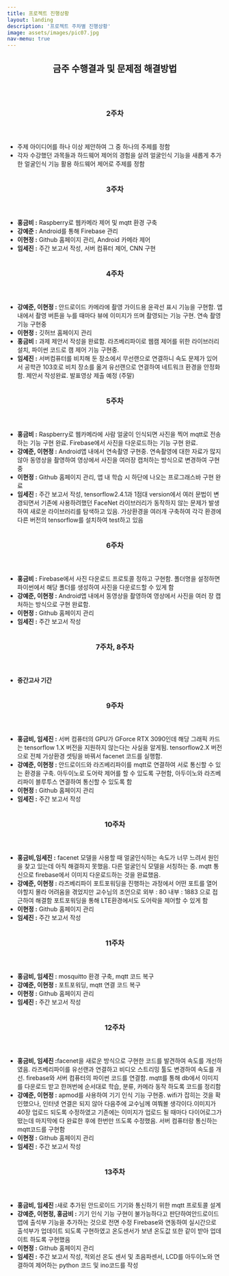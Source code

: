 ```yaml
---
title: 프로젝트 진행상황
layout: landing
description: '프로젝트 주차별 진행상황'
image: assets/images/pic07.jpg
nav-menu: true
---
```


<!-- Main -->
<div id="main">

<section id="one">
	<div class="inner">
		<header class="major">
			<h2>금주 수행결과 및 문제점 해결방법</h2>
		</header>
	</div>
</section>

<section id="two" class="spotlights">
	<!-- Two -->
	<section>
		<a href="generic.html" class="image">
			<img src="{% link assets/images/picw2.jpg%}" alt="" data-position="center center" />
		</a>
		<div class="content">
			<div class="inner">
				<header class="major">
					<h3>2주차</h3>
				</header>
				<ul class="alt">
					<li>주제 아이디어를 하나 이상 제안하여 그 중 하나의 주제를 정함</li>
					<li>각자 수강했던 과목들과 하드웨어 제어의 경험을 살려 얼굴인식 기능을 새롭게 추가한 얼굴인식 기능 활용 하드웨어 제어로 주제를 정함</li>
				</ul>
			</div>
		</div>
	</section>
	 <!-- Three -->
	<section>
		<a href="generic.html" class="image">
			<img src="{% link assets/images/picw3.jpg%}" alt="" data-position="center center" />
		</a>
		<div class="content">
			<div class="inner">
				<header class="major">
					<h3>3주차</h3>
				</header>
				<ul class="alt">
					<li><b>홍금비 :</b> Raspberry로 웹카메라 제어 및 mqtt 환경 구축</li>
               				<li><b>강예준 :</b> Android를 통해 Firebase 관리</li>
               				<li><b>이현정 :</b> Github 홈페이지 관리, Android 카메라 제어</li>
               				<li><b>임세진 :</b> 주간 보고서 작성, 서버 컴퓨터 제어, CNN 구현</li>
				</ul>
			</div>
		</div>
	</section>
	 <!-- Four -->
	<section>
		<a href="generic.html" class="image">
			<img src="{% link assets/images/picw4.jpg%}" alt="" data-position="center center" />
		</a>
		<div class="content">
			<div class="inner">
				<header class="major">
					<h3>4주차</h3>
				</header>
				<ul class="alt">
					<li><b>강예준, 이현정 :</b> 안드로이드 카메라에 촬영 가이드용 윤곽선 표시 기능을 구현함.
						앱 내에서 촬영 버튼을 누를 때마다 뷰에 이미지가 뜨며 촬영되는 기능 구현. 연속 촬영 기능 구현중</li>
               				<li><b>이현정 :</b> 깃허브 홈페이지 관리</li>
               				<li><b>홍금비 :</b> 과제 제안서 작성을 완료함. 라즈베리파이로 웹캠 제어를 위한 라이브러리 설치, 파이썬 코드로 캠 제어 기능 구현중.</li>
               				<li><b>임세진 :</b> 서버컴퓨터를 비치해 둔 장소에서 무선랜으로 연결하니 속도 문제가 있어서
                  				공학관 103호로 비치 장소를 옮겨 유선랜으로 연결하여 네트워크 환경을 안정화함. 제안서 작성완료. 발표영상 제출 예정 (주말)</li>
				</ul>
			</div>
		</div>
	</section>
	 <!-- Five  -->
	<section>
		<a href="generic.html" class="image">
			<img src="{% link assets/images/picw5.jpg%}" alt="" data-position="center center" />
		</a>
		<div class="content">
			<div class="inner">
				<header class="major">
					<h3>5주차</h3>
				</header>
				<ul class="alt">
					<li><b>홍금비 :</b> Raspberry로 웹카메라에 사람 얼굴이 인식되면 사진을 찍어 mqtt로 전송하는 기능 구현 완료.
						Firebase에서 사진을 다운로드하는 기능 구현 완료.</li>
               				<li><b>강예준, 이현정 :</b> Android앱 내에서 연속촬영 구현중.
                  				연속촬영에 대한 자료가 많지 않아 동영상을 촬영하여 영상에서 사진을 여러장 캡처하는 방식으로 변경하여 구현중</li>
               				<li><b>이현정 :</b> Github 홈페이지 관리, 앱 내 학습 시 하단에 나오는 프로그래스바 구현 완료</li>
               				<li><b>임세진 :</b> 주간 보고서 작성, tensorflow2.4.1과 1점대 version에서 여러 문법이 변경되면서 
                  				기존에 사용하려했던 FaceNet 라이브러리가 동작하지 않는 문제가 발생하여 새로운 라이브러리를 탐색하고 있음. 
                  				가상환경을 여러개 구축하여 각각 환경에 다른 버전의 tensorflow를 설치하여 test하고 있음</li>
				</ul>
			</div>
		</div>
	</section>	
	 <!-- Six -->
	<section>
		<a href="generic.html" class="image">
			<img src="{% link assets/images/picw6.jpg%}" alt="" data-position="center center" />
		</a>
		<div class="content">
			<div class="inner">
				<header class="major">
					<h3>6주차</h3>
				</header>
				<ul class="alt">
					<li><b>홍금비 :</b> Firebase에서 사진 다운로드 프로토콜 정하고 구현함.
                  				폴더명을 설정하면 파이썬에서 해당 폴더를 생성하여 사진을 다운로드할 수 있게 함</li>
               				<li><b>강예준, 이현정 :</b> Android앱 내에서 동영상을 촬영하여 영상에서 사진을 여러 장 캡처하는 방식으로 구현 완료함.</li>
               				<li><b>이현정 :</b> Github 홈페이지 관리</li>
               				<li><b>임세진 :</b> 주간 보고서 작성</li>
				</ul>
			</div>
		</div>
	</section>
	 <!-- Seven & Eight -->
	<section>
		<a href="generic.html" class="image">
			<img src="{% link assets/images/picw8.jpg%}" alt="" data-position="center center" />
		</a>
		<div class="content">
			<div class="inner">
				<header class="major">
					<h3>7주차, 8주차</h3>
				</header>
				<ul class="alt">
					<li><b>중간고사 기간</b></li>
				</ul>
			</div>
		</div>
	</section>
	 <!-- Nine -->
	<section>
		<a href="generic.html" class="image">
			<img src="{% link assets/images/picw9.jpg%}" alt="" data-position="center center" />
		</a>
		<div class="content">
			<div class="inner">
				<header class="major">
					<h3>9주차</h3>
				</header>
				<ul class="alt">
					<li><b>홍금비, 임세진 :</b> 서버 컴퓨터의 GPU가 GForce RTX 3090인데
                  				해당 그래픽 카드는 tensorflow 1.X 버전을 지원하지 않는다는 사실을 알게됨.
                  				tensorflow2.X 버전으로 전체 가상환경 셋팅을 바꿔서 facenet 코드를 실행함.</li>
               				<li><b>강예준, 이현정 :</b> 안드로이드와 라즈베리파이를 mqtt로 연결하여 서로 통신할 수 있는 환경을 구축.
                  				아두이노로 도어락 제어를 할 수 있도록 구현함, 아두이노와 라즈베리파이 블루투스 연결하여 통신할 수 있도록 함</li>
               				<li><b>이현정 :</b> Github 홈페이지 관리</li>
               				<li><b>임세진 :</b> 주간 보고서 작성</li>
				</ul>
			</div>
		</div>
	</section>
	 <!-- Ten -->
	<section>
		<a href="generic.html" class="image">
			<img src="{% link assets/images/picw10.jpg%}" alt="" data-position="center center" />
		</a>
		<div class="content">
			<div class="inner">
				<header class="major">
					<h3>10주차</h3>
				</header>
				<ul class="alt">
					<li><b>홍금비,임세진 :</b> facenet 모델을 사용할 때 얼굴인식하는 속도가 너무 느려서 원인을 찾고 있는데 아직 해결하지 못했음.
                  				다른 얼굴인식 모델을 서칭하는 중. mqtt 통신으로 firebase에서 이미지 다운로드하는 것을 완료했음.</li>
               				<li><b>강예준, 이현정 :</b> 라즈베리파이 포트포워딩을 진행하는 과정에서 어떤 포트를 열어야할지 몰라 어려움을 겪었지만 
                  				교수님의 조언으로 외부 : 80 내부 : 1883 으로 접근하여 해결함
                  				포트포워딩을 통해 LTE환경에서도 도어락을 제어할 수 있게 함</li>
               				<li><b>이현정 :</b> Github 홈페이지 관리</li>
               				<li><b>임세진 :</b> 주간 보고서 작성</li>
				</ul>
			</div>
		</div>
	</section>
	 <!-- Eleven -->
	<section>
		<a href="generic.html" class="image">
			<img src="{% link assets/images/picw11.jpg%}" alt="" data-position="center center" />
		</a>
		<div class="content">
			<div class="inner">
				<header class="major">
					<h3>11주차</h3>
				</header>
				<ul class="alt">
					<li><b>홍금비, 임세진 :</b> mosquitto 환경 구축, mqtt 코드 복구</li>
               				<li><b>강예준, 이현정 :</b> 포트포워딩, mqtt 연결 코드 복구</li>
               				<li><b>이현정 :</b> Github 홈페이지 관리</li>
              				 <li><b>임세진 :</b> 주간 보고서 작성</li>
				</ul>
			</div>
		</div>
	</section>
	 <!-- Twelve -->
	<section>
		<a href="generic.html" class="image">
			<img src="{% link assets/images/picw12.jpg%}" alt="" data-position="center center" />
		</a>
		<div class="content">
			<div class="inner">
				<header class="major">
					<h3>12주차</h3>
				</header>
				<ul class="alt">
					<li><b>홍금비, 임세진 :</b>facenet을 새로운 방식으로 구현한 코드를 발견하여 속도를 개선하였음.
                  				라즈베리파이를 유선랜과 연결하고 비디오 스트리밍 툴도 변경하여 속도를 개선.
                  				firebase와 서버 컴퓨터의 파이썬 코드를 연결함.
                 				 mqtt를 통해 db에서 이미지를 다운로드 받고 한꺼번에 순서대로 학습, 분류, 카메라 동작 하도록 코드를 정리함</li>
               				<li><b>강예준, 이현정 :</b> apmod를 사용하여 기기 인식 기능 구현중. wifi가 잡히는 것을 확인했으나,
                 				 인터넷 연결은 되지 않아 다음주에 교수님께 여쭤볼 생각이다.이미지가 40장 업로드 되도록 수정하였고
                				  기존에는 이미지가 업로드 될 때마다 다이어로그가 떴는데 마지막에 다 완료한 후에 한번만 뜨도록 수정했음.
                				  서버 컴퓨터랑 통신하는 mqtt코드를 구현함</li>
               				<li><b>이현정 :</b> Github 홈페이지 관리</li>
              				 <li><b>임세진 :</b> 주간 보고서 작성</li>
				</ul>
			</div>
		</div>
	</section>
	 <!-- Thirteen -->
	<section>
		<a href="generic.html" class="image">
			<img src="{% link assets/images/picw13.jpg%}" alt="" data-position="center center" />
		</a>
		<div class="content">
			<div class="inner">
				<header class="major">
					<h3>13주차</h3>
				</header>
				<ul class="alt">
					<li><b>홍금비, 임세진 :</b>새로 추가된 안드로이드 기기와 통신하기 위한 mqtt 프로토콜 설계</li>
               				<li><b>강예준, 이현정, 홍금비 :</b> 기기 인식 기능 구현이 불가능하다고 판단하여안드로이드 앱에 출석부 기능을
						추가하는 것으로 전면 수정 Firebase와 연동하여 실시간으로 출석부가 업데이트 되도록 구현하였고
						온도센서가 보낸 온도값 또한 같이 받아 업데이트 하도록 구현했음 </li>
               				<li><b>이현정 :</b> Github 홈페이지 관리</li>
              				 <li><b>임세진 :</b> 주간 보고서 작성, 적외선 온도 센서 및 초음파센서,
						 LCD를 아두이노와 연결하여 제어하는 python 코드 및 ino코드를 작성</li>
				</ul>
			</div>
		</div>
	</section>


</section>

</div>
